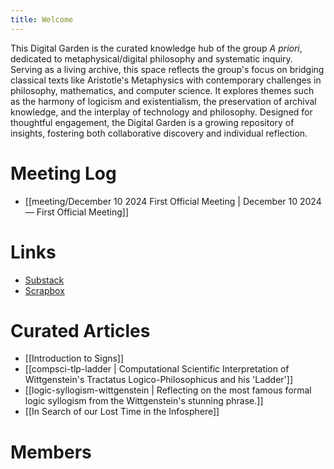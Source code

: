 ```yaml
---
title: Welcome
---
```


This Digital Garden is the curated knowledge hub of the group *A priori*, dedicated to metaphysical/digital philosophy and systematic inquiry. Serving as a living archive, this space reflects the group's focus on bridging classical texts like Aristotle's Metaphysics with contemporary challenges in philosophy, mathematics, and computer science. It explores themes such as the harmony of logicism and existentialism, the preservation of archival knowledge, and the interplay of technology and philosophy. Designed for thoughtful engagement, the Digital Garden is a growing repository of insights, fostering both collaborative discovery and individual reflection.

# Meeting Log
- [[meeting/December 10 2024 First Official Meeting | December 10 2024 — First Official Meeting]]

# Links
- [Substack](https://apriori90.substack.com/)
- [Scrapbox](https://scrapbox.io/apriori/)

# Curated Articles
- [[Introduction to Signs]]
- [[compsci-tlp-ladder | Computational Scientific Interpretation of Wittgenstein's Tractatus Logico-Philosophicus and his 'Ladder']]
- [[logic-syllogism-wittgenstein | Reflecting on the most famous formal logic syllogism from the Wittgenstein's stunning phrase.]]
- [[In Search of our Lost Time in the Infosphere]]

# Members
